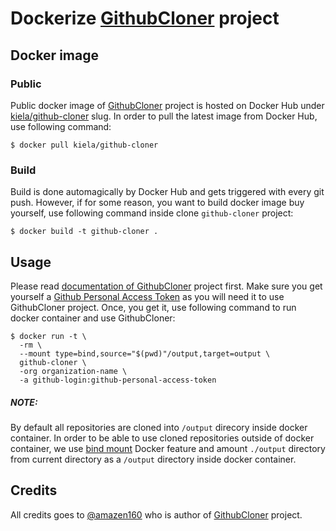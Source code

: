 # Dockerize [GithubCloner](https://github.com/mazen160/GithubCloner) project

## Docker image

### Public

Public docker image of [GithubCloner](https://github.com/mazen160/GithubCloner) project is hosted on Docker Hub under [kiela/github-cloner](https://hub.docker.com/r/kiela/github-cloner/) slug. In order to pull the latest image from Docker Hub, use following command:

```
$ docker pull kiela/github-cloner
```

### Build

Build is done automagically by Docker Hub and gets triggered with every git push. However, if for some reason, you want to build docker image buy yourself, use following command inside clone `github-cloner` project:

```
$ docker build -t github-cloner .
```

## Usage

Please read [documentation of GithubCloner](https://github.com/mazen160/GithubCloner/blob/master/README.md) project first. Make sure you get yourself a [Github Personal Access Token](https://help.github.com/articles/creating-a-personal-access-token-for-the-command-line/) as you will need it to use GithubCloner project. Once, you get it, use following command to run docker container and use GithubCloner:

```
$ docker run -t \
  -rm \
  --mount type=bind,source="$(pwd)"/output,target=output \
  github-cloner \
  -org organization-name \
  -a github-login:github-personal-access-token
```

##### NOTE:
By default all repositories are cloned into `/output` direcory inside docker container. In order to be able to use cloned repositories outside of docker container, we use [bind mount](https://docs.docker.com/engine/admin/volumes/bind-mounts/#start-a-container-with-a-bind-mount) Docker feature and amount `./output` directory from current directory as a `/output` directory inside docker container.

## Credits

All credits goes to [@amazen160](https://github.com/mazen160) who is  author of [GithubCloner](https://github.com/mazen160/GithubCloner) project.
